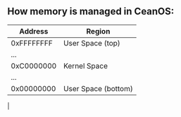 ## How memory is managed in CeanOS:

| Address          | Region            |
|------------------|-------------------|
| 0xFFFFFFFF       | User Space (top)  |
| ...              |                   |
| 0xC0000000       | Kernel Space      |
| ...              |                   |
| 0x00000000       | User Space (bottom)
|